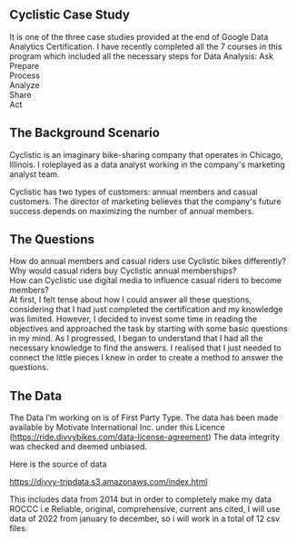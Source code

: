 ## Cyclistic Case Study
It is one of the three case studies provided at the end of Google Data Analytics Certification. I have recently completed all the 7 courses in this program which included all the necessary steps for Data Analysis:
Ask<br>
Prepare<br>
Process<br>
Analyze<br>
Share<br>
Act<br>

## The Background Scenario

Cyclistic is an imaginary bike-sharing company that operates in Chicago, Illinois. I roleplayed as a data analyst working in the company's marketing analyst team.

Cyclistic has two types of customers: annual members and casual customers. The director of marketing believes that the company's future success depends on maximizing the number of  annual members.

## The Questions
How do annual members and casual riders use Cyclistic bikes differently? <br>
Why would casual riders buy Cyclistic annual memberships?<br>
How can Cyclistic use digital media to influence casual riders to become members?<br>
At first, I felt tense about how I could answer all these questions, considering that I had just completed the certification and my knowledge was limited. However, I decided to invest some time in reading the objectives and approached the task by starting with some basic questions in my mind. As I progressed, I began to understand that I had all the necessary knowledge to find the answers. I realised that I just needed to connect the little pieces I knew in order to create a method to answer the questions.

## The Data

The Data I’m working on is of First Party Type. The data has been made available by Motivate International Inc. under this Licence (https://ride.divvybikes.com/data-license-agreement)
The data integrity was checked and deemed unbiased.

Here is the source of data

https://divvy-tripdata.s3.amazonaws.com/index.html

This includes data from 2014 but in order to completely make my data ROCCC i.e Reliable, original, comprehensive, current ans cited, I will use data of 2022 from january to december, so i will work in a total of 12 csv files.



